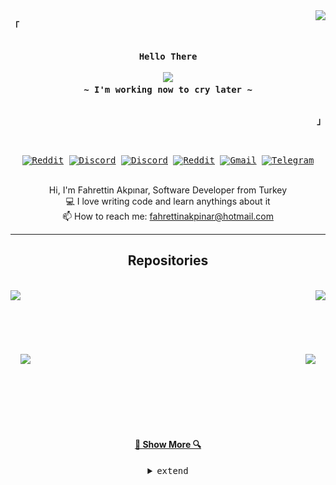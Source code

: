 <img align="right" src="https://komarev.com/ghpvc/?username=Losilyus&color=B382CE">

<p align="left"><strong><samp>「</samp></strong></p>
    <p align="center">
      <samp><br>
            <b>
            Hello There
        <br>
            </b>
        <br>
          <image src="https://readme-typing-svg.herokuapp.com?color=B382CE&center=true&vCenter=true&lines=I'm+Fahrettin...;A+Mid-Level+fullstack+web+developer.">
        <br>
            <b>
            ~ I'm working now to cry later ~
            </b>
        <br>
      </samp><br>
    </p>
<p align="right"><strong><samp>」</samp></strong></p>

<br>
<!-- Contact Me -->
<p align="center">
    <samp>
      <a href="https://www.linkedin.com/in/fahrettin-akpınar/" target="_blank"><img alt="Reddit" src="https://img.shields.io/badge/LinkedIn-0274B3?style=for-the-badge&logo=linkedin&logoColor=white"></a></a>
      <a href="https://www.instagram.com/0.fahrettinakpinar/" target="_blank"><img alt="Discord" src="https://img.shields.io/badge/Instagram-E12C77?style=for-the-badge&logo=instagram&logoColor=white"></a></a>
      <a href="https://twitter.com/losilyus" target="_blank"><img alt="Discord" src="https://img.shields.io/badge/twitter-1C93E5?style=for-the-badge&logo=twitter&logoColor=white"></a></a>
      <a href="https://www.reddit.com/user/Other-Acanthaceae630" target="_blank"><img alt="Reddit" src="https://img.shields.io/badge/Reddit-%23FF4500.svg?style=for-the-badge&logo=Reddit&logoColor=white"></a></a>
      <a href="mailto:fahrettinakpinar+github@hotmail.com" target="_blank"><img alt="Gmail" src="https://img.shields.io/badge/hotmail-016BBB?style=for-the-badge&logo=gmail&logoColor=white"></a></a>
      <a href="https://t.me/Losilyus" target="_blank"><img alt="Telegram" src="https://img.shields.io/badge/Telegram-2CA5E0?style=for-the-badge&logo=telegram&logoColor=white"></a>
    </samp>
</p>
<p align="center">
  <br>
  Hi, I'm Fahrettin Akpınar, Software Developer from Turkey
  <br>
  💻 I love writing code and learn anythings about it
  <br>
  📫 How to reach me: <a href="mailto: me@fahrettinakpinar.com">fahrettinakpinar@hotmail.com</a>
</p>

<hr>

<h2 align="center">Repositories</h2>
<br>
<div width="100%" align="center">
  <a align="left" href="https://github.com/Losilyus/Tools" title="Tools"><img align="left" height="115" src="https://github-readme-stats.vercel.app/api/pin/?username=Losilyus&repo=Tools&theme=react&border_color=B382CE&border_radius=10&icon_color=B382CE&title_color=b382CE"></a><a align="right" href="https://github.com/Losilyus/Tools" title="Tools"><img align="right" height="115" src="https://github-readme-stats.vercel.app/api/pin/?username=Losilyus&repo=Tools&theme=react&border_color=B382CE&border_radius=10&icon_color=B382CE&title_color=b382CE"></a>
</div>
<br/><br/><br/><br/><br/><br/>
<div width="100%" align="center">
  <a align="left" href="https://github.com/" title=""><img align="left" height="115" src="https://github-readme-stats.vercel.app/api/pin/?username=Losilyus&repo=Tools&theme=react&border_color=B382CE&border_radius=10&icon_color=B382CE&title_color=b382CE"></a>
  <a align="right" href="https://github.com/" title=""><img align="right" height="115" src="https://github-readme-stats.vercel.app/api/pin/?username=Losilyus&repo=Tools&theme=react&border_color=B382CE&border_radius=10&icon_color=B382CE&title_color=b382CE"></a>
</div>

<br><br><br><br><br><br>
<h4 align="center">
  <a href="https://github.com/Losilyus?tab=repositories" title="Show Repositories">🔎 Show More 🔍</a>
</h4>

<details align="center">
<summary><samp>extend</samp></summary>

<br>

<!-- Contact Me -->
<p align="center">
    <samp>
<h2 align="center">🔥 Languages</h2>
<br>
<p align="center">
  <code><img title="nodeJS" height="25" src="https://cdn-icons-png.flaticon.com/512/919/919825.png"></code>
  <code><img title="C#" height="25" src="./images/cSharp.svg"></code>
  <code><img title="Python" height="25" src="./images/python-original.svg"></code>
  <code><img title="Arduino" height="25" src="./images/javascript.svg"></code>
  <code><img title="Javascript" height="25" src="https://cdn.worldvectorlogo.com/logos/arduino-1.svg"></code>
  <code><img title="HTML5" height="25" src="./images/html5.svg"></code>
  <code><img title="CSS" height="25" src="./images/css.svg"></code>
  <code><img title="JSON" height="25" src="./images/json.svg"></code>
  <code><img title="npm" height="25" src="./images/npm.svg"></code>
  <code><img title="Typescript" height="25" src="https://raw.githubusercontent.com/devicons/devicon/master/icons/typescript/typescript-original.svg"></code>
</p>

<hr>
<h2 align="center">Frameworks and Library</h2>
<br>
<p align="center">
  <code><img title="Svelte" height="25" src="https://upload.wikimedia.org/wikipedia/commons/1/1b/Svelte_Logo.svg"></code>
  <code><img title="Electron" height="25" src="https://raw.githubusercontent.com/devicons/devicon/master/icons/electron/electron-original.svg"></code>
  <code><img title="Selenium" height="25" src="https://raw.githubusercontent.com/detain/svg-logos/780f25886640cef088af994181646db2f6b1a3f8/svg/selenium-logo.svg"></code>
  <code><img title="GraphQL" height="25" src="https://www.vectorlogo.zone/logos/graphql/graphql-icon.svg"></code>
  <code><img title="Fastify" height="25" src="https://pbs.twimg.com/profile_images/970652657231847424/mWKpZoM4_400x400.jpg"></code>
  <code><img title="Express" height="25" src="https://pngimage.net/wp-content/uploads/2018/05/express-js-png-5.png"></code>
  <code><img title="Prisma" height="25" src="https://avatars.githubusercontent.com/u/17219288?s=280&v=4"></code>
  <code><img title="ReactNative" height="25" src="https://reactnative.dev/img/header_logo.svg"></code>
  <code><img title="Tailwind" height="25" src="https://www.vectorlogo.zone/logos/tailwindcss/tailwindcss-icon.svg"></code>
  <code><img title="Bootstrap" height="25" src="https://raw.githubusercontent.com/devicons/devicon/master/icons/bootstrap/bootstrap-plain-wordmark.svg"></code>
  <code><img title="Sapper" height="25" src="https://raw.githubusercontent.com/bestofjs/bestofjs-webui/master/public/logos/sapper.svg"></code>
  <code><img title="FireBase" height="25" src="https://www.vectorlogo.zone/logos/firebase/firebase-icon.svg"></code>
  <code><img title="SASS" height="25" src="./images/sass.svg"></code>
  <code><img title="JQuery" height="25" src="./images/jquery-original.svg"></code>
  <code><img title="Flask" height="25" src="./images/flask.png"></code>
</p>
<hr>

<h2 align="center">Tools</h2>
<br>
<p align="center">
  <code><img title="NeoVim" height="25" src="https://user-images.githubusercontent.com/32016110/144163322-f2649d6b-0b90-43f6-93bd-82c4fb295039.png"></code>
  <code><img title="Vim" height="25" src="https://upload.wikimedia.org/wikipedia/commons/thumb/4/4f/Icon-Vim.svg/1200px-Icon-Vim.svg.png"></code>
  <code><img title="Visual Studio Code" height="25" src="./images/vscode.png"></code>
  <code><img title="Git" height="25" src="./images/git-original.svg"></code>
  <code><img title="Microsoft Visual Studio" height="25" src="./images/visualstudio.png"></code>
  <code><img title="Unity" height="25" src="./images/unity3d.svg"></code>
  <code><img title="GitHub" height="25" src="./images/github.svg"></code>
  <code><img title="Insomnia" height="25" src="https://user-images.githubusercontent.com/2575745/67964810-4d9a2980-fbd7-11e9-8cf7-661ded187ee6.png"></code>
  <code><img title="Docker" height="25" src="https://raw.githubusercontent.com/devicons/devicon/master/icons/docker/docker-original-wordmark.svg"></code>
  <code><img title="Bash" height="25" src="https://www.vectorlogo.zone/logos/gnu_bash/gnu_bash-icon.svg"></code>
  <code><img title="Figma" height="25" src="https://www.vectorlogo.zone/logos/figma/figma-icon.svg"></code>
  <code><img title="Postman" height="25" src="https://www.vectorlogo.zone/logos/getpostman/getpostman-icon.svg"></code>
  <code><img title="Linux" height="25" src="https://raw.githubusercontent.com/devicons/devicon/master/icons/linux/linux-original.svg"></code>
</p>
<hr>

<h2 align="center">Database</h2>
<br>
<p align="center">
  <code><img title="Postgre" height="25" src="https://raw.githubusercontent.com/devicons/devicon/master/icons/postgresql/postgresql-original-wordmark.svg"></code>
  <code><img title="Redis" height="25" src="https://raw.githubusercontent.com/devicons/devicon/master/icons/redis/redis-original-wordmark.svg"></code>
  <code><img title="MongoDB" height="25" src="https://raw.githubusercontent.com/devicons/devicon/master/icons/mongodb/mongodb-original-wordmark.svg"></code>
  <code><img title="MySQL" height="25" src="https://raw.githubusercontent.com/devicons/devicon/master/icons/mysql/mysql-original-wordmark.svg"></code>
  <code><img title="Oracle" height="25" src="https://raw.githubusercontent.com/devicons/devicon/master/icons/oracle/oracle-original.svg"></code>
  <code><img title="MsSQL" height="25" src="https://www.svgrepo.com/show/303229/microsoft-sql-server-logo.svg"></code>
</p>
<hr>
    </samp>
</p>

</details>
